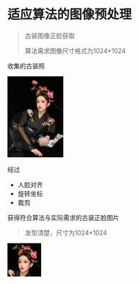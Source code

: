 # 适应算法的图像预处理
> 古装图像正脸获取 
>
> 算法需求图像尺寸格式为1024*1024


收集的古装照

<img src='img/ch (1).jpg' width=25%>

经过
- 人脸对齐
- 旋转坐标
- 裁剪

获得符合算法与实际需求的古装正脸图片
> 发型清楚，尺寸为1024*1024

<img src='out/ch (1).jpg' width=15%>
